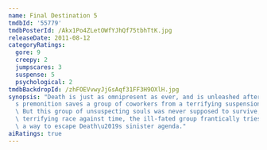 ```yaml
---
name: Final Destination 5
tmdbId: '55779'
tmdbPosterId: /Akx1Po4ZLetOWfYJhQf75tbhTtK.jpg
releaseDate: 2011-08-12
categoryRatings:
  gore: 9
  creepy: 2
  jumpscares: 3
  suspense: 5
  psychological: 2
tmdbBackdropId: /zhFOEVvwyJjGsAqf31FF3H9OXlH.jpg
synopsis: "Death is just as omnipresent as ever, and is unleashed after one man\u2019\
  s premonition saves a group of coworkers from a terrifying suspension bridge collapse.\
  \ But this group of unsuspecting souls was never supposed to survive, and, in a\
  \ terrifying race against time, the ill-fated group frantically tries to discover\
  \ a way to escape Death\u2019s sinister agenda."
aiRatings: true
---
```


